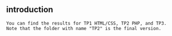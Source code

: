 ## introduction
    You can find the results for TP1 HTML/CSS, TP2 PHP, and TP3.
    Note that the folder with name "TP2" is the final version.
     

